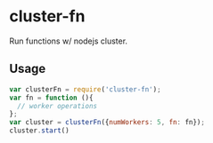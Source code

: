 # cluster-fn
Run functions w/ nodejs cluster.

## Usage
```javascript
var clusterFn = require('cluster-fn');
var fn = function (){
  // worker operations
};
var cluster = clusterFn({numWorkers: 5, fn: fn});
cluster.start()
```
